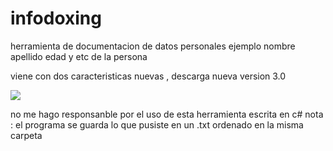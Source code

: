 # infodoxing
herramienta de documentacion de datos personales ejemplo
nombre 
apellido 
edad y etc de la persona 

viene con dos caracteristicas nuevas , descarga nueva  version 3.0

![](https://raw.githubusercontent.com/anthonyr013/infodoxing/master/Screenshot_1.png)

no me hago responsanble por el uso de esta herramienta escrita en c# 
nota : el programa se guarda lo que pusiste en un .txt ordenado en la misma carpeta
